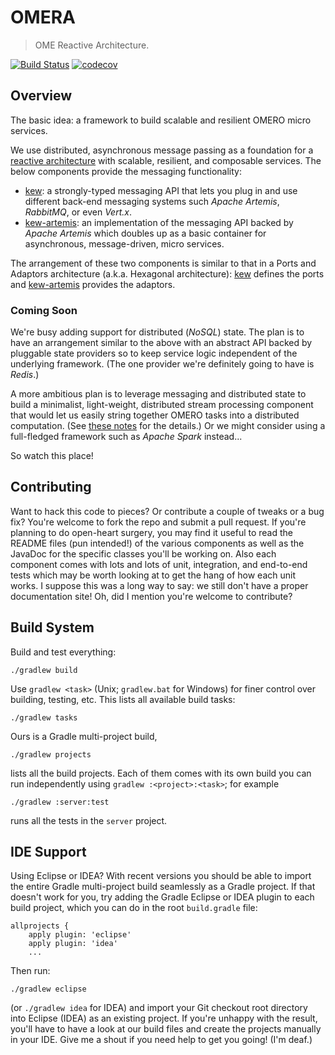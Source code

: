 OMERA
=====
> OME Reactive Architecture.

[![Build Status](https://api.travis-ci.org/openmicroscopy/omero-ms-queue.svg?branch=master)](https://travis-ci.org/openmicroscopy/omero-ms-queue)
[![codecov](https://codecov.io/gh/openmicroscopy/omero-ms-queue/branch/master/graph/badge.svg)](https://codecov.io/gh/openmicroscopy/omero-ms-queue)


Overview
--------
The basic idea: a framework to build scalable and resilient OMERO micro
services.

We use distributed, asynchronous message passing as a foundation for a
[reactive architecture][rman] with scalable, resilient, and composable
services. The below components provide the messaging functionality:

* [kew][kew]: a strongly-typed messaging API that lets you plug in and
use different back-end messaging systems such *Apache Artemis*, *RabbitMQ*,
or even *Vert.x*.
* [kew-artemis][kew-artemis]: an implementation of the messaging API backed
by *Apache Artemis* which doubles up as a basic container for asynchronous,
message-driven, micro services.

The arrangement of these two components is similar to that in a Ports and
Adaptors architecture (a.k.a. Hexagonal architecture): [kew][kew] defines
the ports and [kew-artemis][kew-artemis] provides the adaptors.

### Coming Soon
We're busy adding support for distributed (*NoSQL*) state. The plan is to
have an arrangement similar to the above with an abstract API backed by
pluggable state providers so to keep service logic independent of the
underlying framework. (The one provider we're definitely going to have
is *Redis*.)

A more ambitious plan is to leverage messaging and distributed state to
build a minimalist, light-weight, distributed stream processing component
that would let us easily string together OMERO tasks into a distributed
computation. (See [these notes][dlp] for the details.) Or we might consider
using a full-fledged framework such as *Apache Spark* instead...

So watch this place!


Contributing
------------
Want to hack this code to pieces? Or contribute a couple of tweaks or a bug
fix? You're welcome to fork the repo and submit a pull request.
If you're planning to do open-heart surgery, you may find it useful to read
the README files (pun intended!) of the various components as well as the
JavaDoc for the specific classes you'll be working on. Also each component
comes with lots and lots of unit, integration, and end-to-end tests which
may be worth looking at to get the hang of how each unit works. I suppose
this was a long way to say: we still don't have a proper documentation site!
Oh, did I mention you're welcome to contribute?


Build System
------------
Build and test everything:

    ./gradlew build

Use `gradlew <task>` (Unix; `gradlew.bat` for Windows) for finer control over
building, testing, etc. This lists all available build tasks:

    ./gradlew tasks

Ours is a Gradle multi-project build, 

    ./gradlew projects

lists all the build projects. Each of them comes with its own build you can
run independently using `gradlew :<project>:<task>`; for example

    ./gradlew :server:test

runs all the tests in the `server` project.


IDE Support
-----------
Using Eclipse or IDEA? With recent versions you should be able to import the
entire Gradle multi-project build seamlessly as a Gradle project. If that
doesn't work for you, try adding the Gradle Eclipse or IDEA plugin to each
build project, which you can do in the root `build.gradle` file:

    allprojects {
        apply plugin: 'eclipse'
        apply plugin: 'idea' 
        ...

Then run:

    ./gradlew eclipse

(or `./gradlew idea` for IDEA) and import your Git checkout root directory
into Eclipse (IDEA) as an existing project.
If you're unhappy with the result, you'll have to have a look at our build
files and create the projects manually in your IDE. Give me a shout if you
need help to get you going! (I'm deaf.)




[dlp]: https://github.com/openmicroscopy/omero-ms-queue/issues/4
    "Distributed List Processing"
[kew]: components/kew
    "Kew Component"
[kew-artemis]: components/kew-artemis
    "Kew Artemis Component"
[rman]: https://www.reactivemanifesto.org/
    "The Reactive Manifesto"

